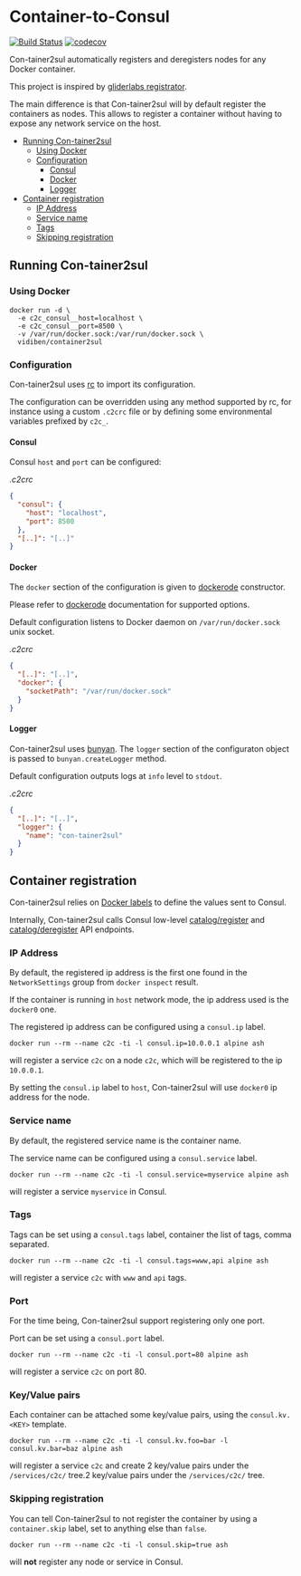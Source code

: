 # Container-to-Consul

[![Build Status](https://travis-ci.org/vidiben/con-tainer2sul.svg?branch=master)](https://travis-ci.org/vidiben/con-tainer2sul) 
[![codecov](https://codecov.io/gh/vidiben/con-tainer2sul/branch/master/graph/badge.svg)](https://codecov.io/gh/vidiben/con-tainer2sul)

Con-tainer2sul automatically registers and deregisters nodes for any Docker container.

This project is inspired by [gliderlabs registrator](https://github.com/gliderlabs/registrator).

The main difference is that Con-tainer2sul will by default register the containers as nodes. This allows to register a container without having to expose any network service on the host.

<!-- toc -->

- [Running Con-tainer2sul](#running-con-tainer2sul)
  * [Using Docker](#using-docker)
  * [Configuration](#configuration)
    + [Consul](#consul)
    + [Docker](#docker)
    + [Logger](#logger)
- [Container registration](#container-registration)
  * [IP Address](#ip-address)
  * [Service name](#service-name)
  * [Tags](#tags)
  * [Skipping registration](#skipping-registration)

<!-- tocstop -->

## Running Con-tainer2sul

### Using Docker

```
docker run -d \
  -e c2c_consul__host=localhost \
  -e c2c_consul__port=8500 \
  -v /var/run/docker.sock:/var/run/docker.sock \
  vidiben/container2sul
```

### Configuration

Con-tainer2sul uses [rc](https://www.npmjs.com/package/rc) to import its configuration.

The configuration can be overridden using any method supported by rc, for instance using a custom `.c2crc` file or by defining some environmental variables prefixed by `c2c_`.

#### Consul

Consul `host` and `port` can be configured:

_.c2crc_
```json
{
  "consul": {
    "host": "localhost",
    "port": 8500
  },
  "[..]": "[..]"
}
```

#### Docker

The `docker` section of the configuration is given to [dockerode](https://github.com/apocas/dockerode) constructor.

Please refer to [dockerode](https://github.com/apocas/dockerode) documentation for supported options.

Default configuration listens to Docker daemon on `/var/run/docker.sock` unix socket.

_.c2crc_
```json
{
  "[..]": "[..]",
  "docker": {
    "socketPath": "/var/run/docker.sock"
  }
}
```

#### Logger

Con-tainer2sul uses [bunyan](https://github.com/trentm/node-bunyan). The `logger` section of the configuraton object is passed to `bunyan.createLogger` method.

Default configuration outputs logs at `info` level to `stdout`.

_.c2crc_
```json
{
  "[..]": "[..]",
  "logger": {
    "name": "con-tainer2sul"
  }
}
```

## Container registration

Con-tainer2sul relies on [Docker labels](https://docs.docker.com/engine/userguide/labels-custom-metadata/) to define the values sent to Consul.

Internally, Con-tainer2sul calls Consul low-level [catalog/register](https://www.consul.io/docs/agent/http/catalog.html#catalog_register) and [catalog/deregister](https://www.consul.io/docs/agent/http/catalog.html#catalog_deregister) API endpoints.

### IP Address

By default, the registered ip address is the first one found in the `NetworkSettings` group from `docker inspect` result.

If the container is running in `host` network mode, the ip address used is the `docker0` one.

The registered ip address can be configured using a `consul.ip` label.

```
docker run --rm --name c2c -ti -l consul.ip=10.0.0.1 alpine ash
```

will register a service `c2c` on a node `c2c`, which will be registered to the ip `10.0.0.1`.

By setting the `consul.ip` label to `host`, Con-tainer2sul will use `docker0` ip address for the node.

### Service name

By default, the registered service name is the container name.

The service name can be configured using a `consul.service` label.

```
docker run --rm --name c2c -ti -l consul.service=myservice alpine ash
```

will register a service `myservice` in Consul.

### Tags

Tags can be set using a `consul.tags` label, container the list of tags, comma separated.

```
docker run --rm --name c2c -ti -l consul.tags=www,api alpine ash
```

will register a service `c2c` with `www` and `api` tags.

### Port

For the time being, Con-tainer2sul support registering only one port.

Port can be set using a `consul.port` label.

```
docker run --rm --name c2c -ti -l consul.port=80 alpine ash
```

will register a service `c2c` on port 80.

### Key/Value pairs

Each container can be attached some key/value pairs, using the `consul.kv.<KEY>` template.

```
docker run --rm --name c2c -ti -l consul.kv.foo=bar -l consul.kv.bar=baz alpine ash
```

will register a service `c2c` and create 2 key/value pairs under the `/services/c2c/` tree.2 key/value pairs under the `/services/c2c/` tree.


### Skipping registration

You can tell Con-tainer2sul to not register the container by using a `container.skip` label, set to anything else than `false`.

```
docker run --rm --name c2c -ti -l consul.skip=true ash
```

will **not** register any node or service in Consul.
